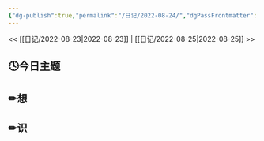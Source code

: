 ```yaml
---
{"dg-publish":true,"permalink":"/日记/2022-08-24/","dgPassFrontmatter":true}
---
```


<< [[日记/2022-08-23\|2022-08-23]] | [[日记/2022-08-25\|2022-08-25]] >>
## 🕓今日主题


## ✏想

## ✏识